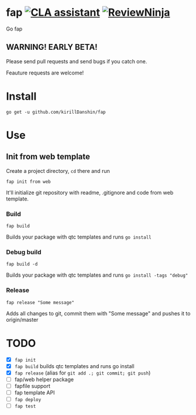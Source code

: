 # fap [![CLA assistant](https://cla-assistant.io/readme/badge/kirillDanshin/fap)](https://cla-assistant.io/kirillDanshin/fap) [![ReviewNinja](https://app.review.ninja/62991967/badge)](https://app.review.ninja/kirillDanshin/fap)

Go fap

## **WARNING!** EARLY BETA!

Please send pull requests and send bugs if you catch one.

Feauture requests are welcome!

# Install

`go get -u github.com/kirillDanshin/fap`

# Use

## Init from web template

Create a project directory, `cd` there and run

`fap init from web`

It'll initialize git repository with readme, .gitignore and code from web template.

### Build

`fap build`

Builds your package with qtc templates and runs `go install`

### Debug build

`fap build -d`

Builds your package with qtc templates and runs `go install -tags "debug"`

### Release

`fap release "Some message"`

Adds all changes to git, commit them with "Some message" and pushes it to origin/master

# TODO

- [x] `fap init`
- [x] `fap build` builds qtc templates and runs go install
- [x] `fap release` (alias for `git add .; git commit; git push`)
- [ ] fap/web helper package
- [ ] fapfile support
- [ ] fap template API
- [ ] `fap deploy`
- [ ] `fap test`
